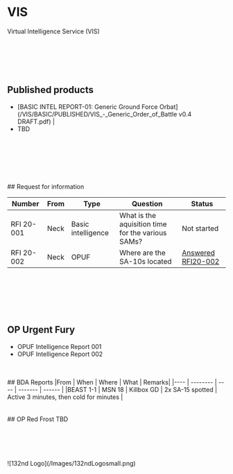 # VIS
Virtual Intelligence Service (VIS)
<br>
<br>
<br>
<br>
<br>
<br>
## Published products
- [BASIC INTEL REPORT-01: Generic Ground Force Orbat](/VIS/BASIC/PUBLISHED/VIS_-_Generic_Order_of_Battle v0.4 DRAFT.pdf) |
- TBD

<br>
<br>
<br>
<br>
<br>
<br>
## Request for information

|Number | From | Type | Question | Status |
|---- | -------- | ---- | ------- | ------ |
|RFI 20-001 | Neck | Basic intelligence | What is the aquisition time for the various SAMs? | Not started |
|RFI 20-002 | Neck | OPUF | Where are the SA-10s located |[Answered RFI20-002](/VIS/OPUF/RFI/RFI20-002.html) |

<br>
<br>
<br>
<br>
<br>

## OP Urgent Fury
- OPUF Intelligence Report 001
- OPUF Intelligence Report 002 
<br>
<br>
## BDA Reports
|From | When | Where | What | Remarks|
|----      | -------- | ----       | -------          | ------                                   |
|BEAST 1-1 | MSN 18   | Killbox GD | 2x SA-15 spotted | Active 3 minutes, then cold for  minutes |

<br>
<br>
<br>
## OP Red Frost
TBD
<br>
<br>
<br>
<br>
<br>
<br>
![132nd Logo](/Images/132ndLogosmall.png)